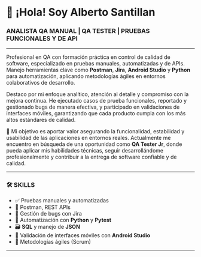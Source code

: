 # 👋 ¡Hola! Soy Alberto Santillan  
### ANALISTA QA MANUAL | QA TESTER | PRUEBAS FUNCIONALES Y DE API

---

Profesional en QA con formación práctica en control de calidad de software, especializado en pruebas manuales, automatizadas y de APIs. Manejo herramientas clave como **Postman**, **Jira**, **Android Studio** y **Python** para automatización, aplicando metodologías ágiles en entornos colaborativos de desarrollo.

Destaco por mi enfoque analítico, atención al detalle y compromiso con la mejora continua. He ejecutado casos de prueba funcionales, reportado y gestionado bugs de manera efectiva, y participado en validaciones de interfaces móviles, garantizando que cada producto cumpla con los más altos estándares de calidad.

🎯 Mi objetivo es aportar valor asegurando la funcionalidad, estabilidad y usabilidad de las aplicaciones en entornos reales. Actualmente me encuentro en búsqueda de una oportunidad como **QA Tester Jr**, donde pueda aplicar mis habilidades técnicas, seguir desarrollándome profesionalmente y contribuir a la entrega de software confiable y de calidad.

---

### 🛠️ SKILLS

- ✅ Pruebas manuales y automatizadas  
- 🧪 Postman, REST APIs  
- 🐞 Gestión de bugs con Jira  
- 🤖 Automatización con **Python** y **Pytest**  
- 🗃️ **SQL** y manejo de **JSON**  
- 📱 Validación de interfaces móviles con **Android Studio**  
- 🔄 Metodologías ágiles (Scrum)

---




